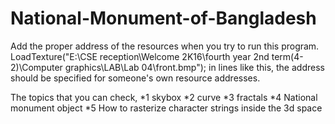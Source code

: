 # National-Monument-of-Bangladesh

Add the proper address of the resources when you try to run this program.
LoadTexture("E:\\CSE reception\\Welcome 2K16\\fourth year 2nd term(4-2)\\Computer graphics\\LAB\\Lab 04\\front.bmp"); in lines like this, 
the address should be specified for someone's own resource addresses.

The topics that you can check, 
*1 skybox
*2 curve
*3 fractals
*4 National monument object
*5 How to rasterize character strings inside the 3d space
    
